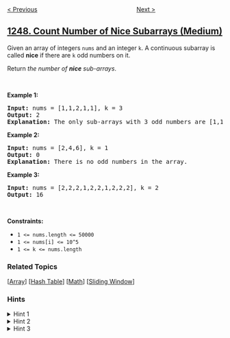 <!--|This file generated by command(leetcode description); DO NOT EDIT.    |-->
<!--+----------------------------------------------------------------------+-->
<!--|@author    openset <openset.wang@gmail.com>                           |-->
<!--|@link      https://github.com/openset                                 |-->
<!--|@home      https://github.com/openset/leetcode                        |-->
<!--+----------------------------------------------------------------------+-->

[< Previous](../minimum-swaps-to-make-strings-equal "Minimum Swaps to Make Strings Equal")
　　　　　　　　　　　　　　　　
[Next >](../minimum-remove-to-make-valid-parentheses "Minimum Remove to Make Valid Parentheses")

## [1248. Count Number of Nice Subarrays (Medium)](https://leetcode.com/problems/count-number-of-nice-subarrays "统计「优美子数组」")

<p>Given an array of integers <code>nums</code> and an integer <code>k</code>. A continuous subarray is called <strong>nice</strong> if there are <code>k</code> odd numbers on it.</p>

<p>Return <em>the number of <strong>nice</strong> sub-arrays</em>.</p>

<p>&nbsp;</p>
<p><strong>Example 1:</strong></p>

<pre>
<strong>Input:</strong> nums = [1,1,2,1,1], k = 3
<strong>Output:</strong> 2
<strong>Explanation:</strong> The only sub-arrays with 3 odd numbers are [1,1,2,1] and [1,2,1,1].
</pre>

<p><strong>Example 2:</strong></p>

<pre>
<strong>Input:</strong> nums = [2,4,6], k = 1
<strong>Output:</strong> 0
<strong>Explanation:</strong> There is no odd numbers in the array.
</pre>

<p><strong>Example 3:</strong></p>

<pre>
<strong>Input:</strong> nums = [2,2,2,1,2,2,1,2,2,2], k = 2
<strong>Output:</strong> 16
</pre>

<p>&nbsp;</p>
<p><strong>Constraints:</strong></p>

<ul>
	<li><code>1 &lt;= nums.length &lt;= 50000</code></li>
	<li><code>1 &lt;= nums[i] &lt;= 10^5</code></li>
	<li><code>1 &lt;= k &lt;= nums.length</code></li>
</ul>

### Related Topics
  [[Array](../../tag/array/README.md)]
  [[Hash Table](../../tag/hash-table/README.md)]
  [[Math](../../tag/math/README.md)]
  [[Sliding Window](../../tag/sliding-window/README.md)]

### Hints
<details>
<summary>Hint 1</summary>
After replacing each even by zero and every odd by one can we use prefix sum to find answer ?
</details>

<details>
<summary>Hint 2</summary>
Can we use two pointers to count number of sub-arrays ?
</details>

<details>
<summary>Hint 3</summary>
Can we store indices of odd numbers and for each k indices count number of sub-arrays contains them ?
</details>
